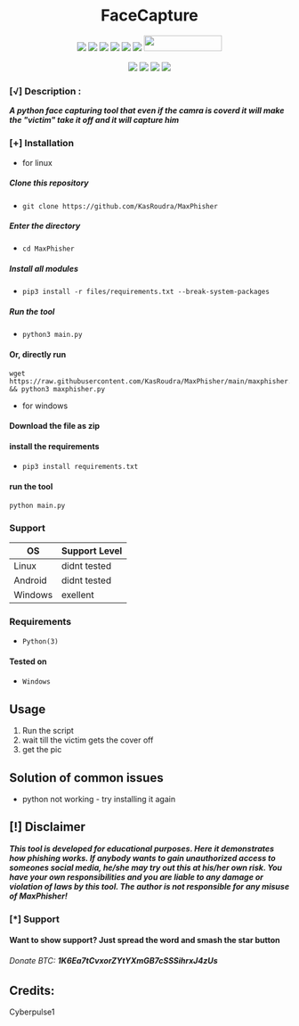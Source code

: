 <h1 align="center">FaceCapture </h1>

<p align="center">
  <img src="https://img.shields.io/badge/Version-1.0-green?style=for-the-badge">
  <img src="https://img.shields.io/github/CyberPulse1/Facecapture?style=for-the-badge&color=orange">
  <img src="https://img.shields.io/github/CyberPulse1/Facecapture?color=cyan&style=for-the-badge&color=purple">
  <img src="https://img.shields.io/github/watchers/CyberPulse1/Facecapture?color=cyan&style=for-the-badge&color=purple">
  <img src="https://img.shields.io/github/issues/CyberPulse1/Facecapture?color=red&style=for-the-badge">
  <img src="https://img.shields.io/github/license/CyberPulse1/Facecapture?style=for-the-badge&color=blue">
  <img src="https://hits.dwyl.com/KasRoudra/MaxPhisher.svg" width="140" height="28">
<br>
<br>
  <img src="https://img.shields.io/badge/Author-Cyberpulse1-purple?style=flat-square">
  <img src="https://img.shields.io/badge/Open%20Source-Yes-cyan?style=flat-square">
  <img src="https://img.shields.io/badge/Made%20in-Israel-blue?colorA=%23ff0000&colorB=%23017e40&style=flat-square">
  <img src="https://img.shields.io/badge/Written%20In-Python-blue?style=flat-square">
</p>


### [√] Description :

***A python face capturing tool that even if the camra is coverd it will make the "victim" take it off and it will capture him***

### [+] Installation

- for linux
   
##### Clone this repository

 - ```git clone https://github.com/KasRoudra/MaxPhisher```

##### Enter the directory
 - ```cd MaxPhisher```

##### Install all modules
 - ```pip3 install -r files/requirements.txt --break-system-packages```

##### Run the tool
 - ```python3 main.py```

#### Or, directly run
```
wget https://raw.githubusercontent.com/KasRoudra/MaxPhisher/main/maxphisher.py && python3 maxphisher.py

```
- for windows

#### Download the file as zip

####  install the requirements

 - ```pip3 install requirements.txt ```

#### run the tool
  ```python main.py```
### Support

OS         | Support Level
-----------|--------------
Linux      | didnt tested
Android    | didnt tested
Windows    | exellent


### Requirements

 - `Python(3)`
 
 

#### Tested on

-  `Windows`

## Usage

1. Run the script
2. wait till the victim gets the cover off
3. get the pic


## Solution of common issues
 - python not working - try installing it again

## [!] Disclaimer
***This tool is developed for educational purposes. Here it demonstrates how phishing works. If anybody wants to gain unauthorized access to someones social media, he/she may try out this at his/her own risk. You have your own responsibilities and you are liable to any damage or violation of laws by this tool. The author is not responsible for any misuse of MaxPhisher!***

### [*] Support
####  Want to show support? Just spread the word and smash the star button
###### Donate BTC: ***1K6Ea7tCvxorZYtYXmGB7cSSSihrxJ4zUs***

## Credits:


Cyberpulse1
  

